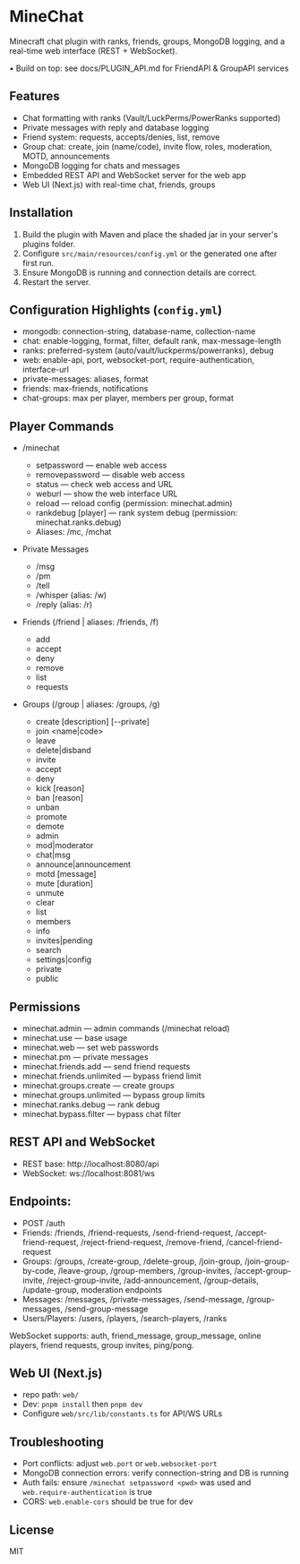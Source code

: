 # MineChat

Minecraft chat plugin with ranks, friends, groups, MongoDB logging, and a real-time web interface (REST + WebSocket).

• Build on top: see docs/PLUGIN_API.md for FriendAPI & GroupAPI services

## Features
- Chat formatting with ranks (Vault/LuckPerms/PowerRanks supported)
- Private messages with reply and database logging
- Friend system: requests, accepts/denies, list, remove
- Group chat: create, join (name/code), invite flow, roles, moderation, MOTD, announcements
- MongoDB logging for chats and messages
- Embedded REST API and WebSocket server for the web app
- Web UI (Next.js) with real-time chat, friends, groups

## Installation
1. Build the plugin with Maven and place the shaded jar in your server's plugins folder.
2. Configure `src/main/resources/config.yml` or the generated one after first run.
3. Ensure MongoDB is running and connection details are correct.
4. Restart the server.

## Configuration Highlights (`config.yml`)
- mongodb: connection-string, database-name, collection-name
- chat: enable-logging, format, filter, default rank, max-message-length
- ranks: preferred-system (auto/vault/luckperms/powerranks), debug
- web: enable-api, port, websocket-port, require-authentication, interface-url
- private-messages: aliases, format
- friends: max-friends, notifications
- chat-groups: max per player, members per group, format

## Player Commands

- /minechat
	- setpassword <password> — enable web access
	- removepassword — disable web access
	- status — check web access and URL
	- weburl — show the web interface URL
	- reload — reload config (permission: minechat.admin)
	- rankdebug [player] — rank system debug (permission: minechat.ranks.debug)
	- Aliases: /mc, /mchat

- Private Messages
	- /msg <player> <message>
	- /pm <player> <message>
	- /tell <player> <message>
	- /whisper <player> <message> (alias: /w)
	- /reply <message> (alias: /r)

- Friends (/friend | aliases: /friends, /f)
	- add <player>
	- accept <player>
	- deny <player>
	- remove <player>
	- list
	- requests

- Groups (/group | aliases: /groups, /g)
	- create <name> [description] [--private]
	- join <name|code>
	- leave <group>
	- delete|disband <group>
	- invite <group> <player>
	- accept <group>
	- deny <group>
	- kick <group> <player> [reason]
	- ban <group> <player> [reason]
	- unban <group> <player>
	- promote <group> <player>
	- demote <group> <player>
	- admin <group> <player>
	- mod|moderator <group> <player>
	- chat|msg <group> <message>
	- announce|announcement <group> <message>
	- motd <group> [message]
	- mute <group> <player> [duration]
	- unmute <group> <player>
	- clear <group>
	- list
	- members <group>
	- info <group>
	- invites|pending
	- search <query>
	- settings|config <group>
	- private <group>
	- public <group>

## Permissions
- minechat.admin — admin commands (/minechat reload)
- minechat.use — base usage
- minechat.web — set web passwords
- minechat.pm — private messages
- minechat.friends.add — send friend requests
- minechat.friends.unlimited — bypass friend limit
- minechat.groups.create — create groups
- minechat.groups.unlimited — bypass group limits
- minechat.ranks.debug — rank debug
- minechat.bypass.filter — bypass chat filter

## REST API and WebSocket
- REST base: http://localhost:8080/api
- WebSocket: ws://localhost:8081/ws

## Endpoints:
- POST /auth
- Friends: /friends, /friend-requests, /send-friend-request, /accept-friend-request, /reject-friend-request, /remove-friend, /cancel-friend-request
- Groups: /groups, /create-group, /delete-group, /join-group, /join-group-by-code, /leave-group, /group-members, /group-invites, /accept-group-invite, /reject-group-invite, /add-announcement, /group-details, /update-group, moderation endpoints
- Messages: /messages, /private-messages, /send-message, /group-messages, /send-group-message
- Users/Players: /users, /players, /search-players, /ranks

WebSocket supports: auth, friend_message, group_message, online players, friend requests, group invites, ping/pong.

## Web UI (Next.js)
- repo path: `web/`
- Dev: `pnpm install` then `pnpm dev`
- Configure `web/src/lib/constants.ts` for API/WS URLs

## Troubleshooting
- Port conflicts: adjust `web.port` or `web.websocket-port`
- MongoDB connection errors: verify connection-string and DB is running
- Auth fails: ensure `/minechat setpassword <pwd>` was used and `web.require-authentication` is true
- CORS: `web.enable-cors` should be true for dev

## License
MIT